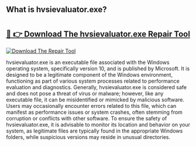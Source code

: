 ## What is hvsievaluator.exe? 

# <h2><a href="https://exedetect.com/download.php?hvsievaluator.exe">🔗 👉 Download The hvsievaluator.exe Repair Tool</a></h2>

[![Download The Repair Tool](https://exedetect.com/download-button.jpg)](https://exedetect.com/download.php?hvsievaluator.exe)

hvsievaluator.exe is an executable file associated with the Windows operating system, specifically version 10, and is published by Microsoft. It is designed to be a legitimate component of the Windows environment, functioning as part of various system processes related to performance evaluation and diagnostics. Generally, hvsievaluator.exe is considered safe and does not pose a threat of virus or malware; however, like any executable file, it can be misidentified or mimicked by malicious software. Users may occasionally encounter errors related to this file, which can manifest as performance issues or system crashes, often stemming from corruption or conflicts with other software. To ensure the safety of hvsievaluator.exe, it is advisable to monitor its location and behavior on your system, as legitimate files are typically found in the appropriate Windows folders, while suspicious versions may reside in unusual directories.